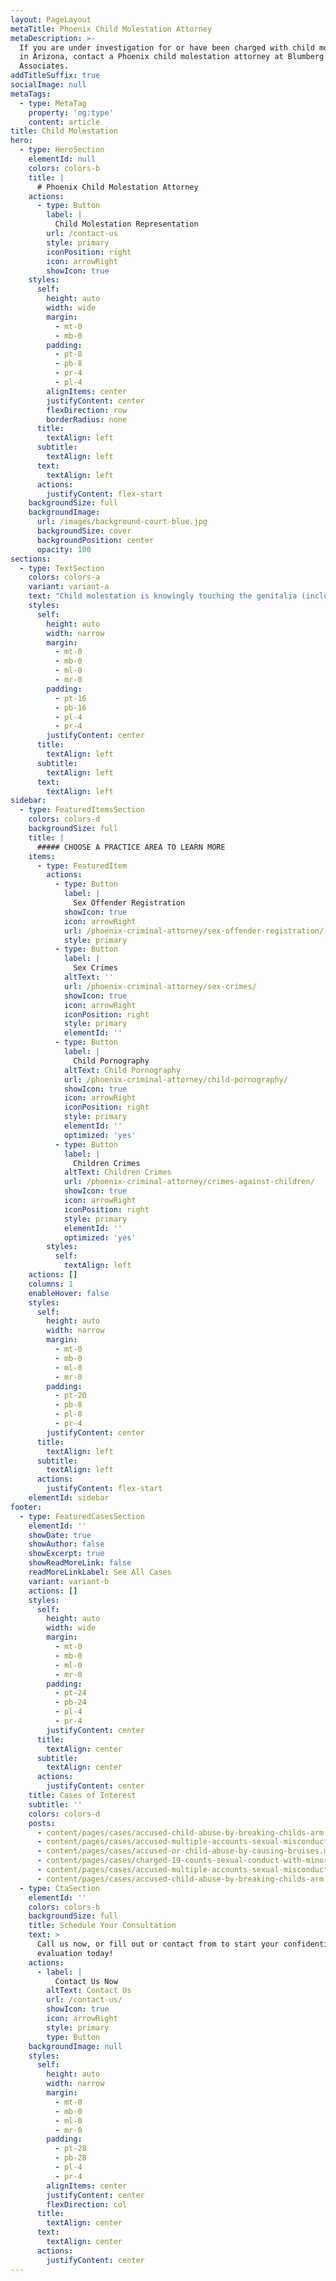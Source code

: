 ```yaml
---
layout: PageLayout
metaTitle: Phoenix Child Molestation Attorney
metaDescription: >-
  If you are under investigation for or have been charged with child molestation
  in Arizona, contact a Phoenix child molestation attorney at Blumberg &
  Associates.
addTitleSuffix: true
socialImage: null
metaTags:
  - type: MetaTag
    property: 'og:type'
    content: article
title: Child Molestation
hero:
  - type: HeroSection
    elementId: null
    colors: colors-b
    title: |
      # Phoenix Child Molestation Attorney
    actions:
      - type: Button
        label: |
          Child Molestation Representation
        url: /contact-us
        style: primary
        iconPosition: right
        icon: arrowRight
        showIcon: true
    styles:
      self:
        height: auto
        width: wide
        margin:
          - mt-0
          - mb-0
        padding:
          - pt-8
          - pb-8
          - pr-4
          - pl-4
        alignItems: center
        justifyContent: center
        flexDirection: row
        borderRadius: none
      title:
        textAlign: left
      subtitle:
        textAlign: left
      text:
        textAlign: left
      actions:
        justifyContent: flex-start
    backgroundSize: full
    backgroundImage:
      url: /images/background-court-blue.jpg
      backgroundSize: cover
      backgroundPosition: center
      opacity: 100
sections:
  - type: TextSection
    colors: colors-a
    variant: variant-a
    text: "Child molestation is knowingly touching the genitalia (including over clothing) of someone under the age of 15. If you are under investigation for or have been charged with child molestation, our\_**Phoenix child molestation attorneys**\_offer a free initial consultation\_to evaluate your case.\n\nChild molestation is subject to severe penalties under Arizona’s mandatory sentencing laws. Anyone convicted of child molestation is required to serve a sentence of 10 to 24 years. The term of imprisonment is commonly known as “flat time,” which means there is no parole or early release. After you are released, you would be subject to the sex offender registration. Simply being charged with child molestation can lead to the loss of your parental rights under a civil action by Arizona Child Protective Services.\n\n## DEFENSES IN CHILD MOLESTATION CASES\n\nA Defense in a child molestation case can be that the alleged touching did not happen. You can also claim that the touching happened but was not for sexual interest.\n\nProsecutors in child molestation or sexual conduct with a minor cases will use experts who will testify as to the supposed common characteristics of sex offenders and of abused children. Invariably, there will be some characteristics that are in line with the facts of your case. A motion to preclude this kind of testimony should be brought by your sex crimes lawyer. Vigorous cross-examination by a skilled, experienced lawyer is needed to prevent prosecutors from painting a picture of you that falls in line with the profile of a child molester.\n\nIn all cases of child molestation or sexual conduct with a minor, your lawyer has to examine the background not only of the alleged victim but also the family. Sometimes accusers have motives (such as a child custody dispute) for making misrepresentations to the authorities. Often children make up allegations and then feel compelled to stick to their stories rather than be tagged as a false accuser. Our lawyers are experienced in the art of cross-examining children.\n\nThere is no probation for molestation. However, under certain circumstances, a person charged with child molestation can have the charge reduced to an attempted molestation of a child, which may make them eligible for probation.\n\n## FREE ATTORNEY CONSULTATION\n\nIf you are under investigation for or have been charged with child molestation in Arizona, please contact a sex crime defense lawyer at Blumberg & Associates in Phoenix as soon as possible. The sooner you contact a defense attorney, the more your attorney can do to protect your rights and your future.\n"
    styles:
      self:
        height: auto
        width: narrow
        margin:
          - mt-0
          - mb-0
          - ml-0
          - mr-0
        padding:
          - pt-16
          - pb-16
          - pl-4
          - pr-4
        justifyContent: center
      title:
        textAlign: left
      subtitle:
        textAlign: left
      text:
        textAlign: left
sidebar:
  - type: FeaturedItemsSection
    colors: colors-d
    backgroundSize: full
    title: |
      ##### CHOOSE A PRACTICE AREA TO LEARN MORE
    items:
      - type: FeaturedItem
        actions:
          - type: Button
            label: |
              Sex Offender Registration
            showIcon: true
            icon: arrowRight
            url: /phoenix-criminal-attorney/sex-offender-registration/
            style: primary
          - type: Button
            label: |
              Sex Crimes
            altText: ''
            url: /phoenix-criminal-attorney/sex-crimes/
            showIcon: true
            icon: arrowRight
            iconPosition: right
            style: primary
            elementId: ''
          - type: Button
            label: |
              Child Pornography
            altText: Child Pornography
            url: /phoenix-criminal-attorney/child-pornography/
            showIcon: true
            icon: arrowRight
            iconPosition: right
            style: primary
            elementId: ''
            optimized: 'yes'
          - type: Button
            label: |
              Children Crimes
            altText: Children Crimes
            url: /phoenix-criminal-attorney/crimes-against-children/
            showIcon: true
            icon: arrowRight
            iconPosition: right
            style: primary
            elementId: ''
            optimized: 'yes'
        styles:
          self:
            textAlign: left
    actions: []
    columns: 1
    enableHover: false
    styles:
      self:
        height: auto
        width: narrow
        margin:
          - mt-0
          - mb-0
          - ml-0
          - mr-0
        padding:
          - pt-20
          - pb-8
          - pl-8
          - pr-4
        justifyContent: center
      title:
        textAlign: left
      subtitle:
        textAlign: left
      actions:
        justifyContent: flex-start
    elementId: sidebar
footer:
  - type: FeaturedCasesSection
    elementId: ''
    showDate: true
    showAuthor: false
    showExcerpt: true
    showReadMoreLink: false
    readMoreLinkLabel: See All Cases
    variant: variant-b
    actions: []
    styles:
      self:
        height: auto
        width: wide
        margin:
          - mt-0
          - mb-0
          - ml-0
          - mr-0
        padding:
          - pt-24
          - pb-24
          - pl-4
          - pr-4
        justifyContent: center
      title:
        textAlign: center
      subtitle:
        textAlign: center
      actions:
        justifyContent: center
    title: Cases of Interest
    subtitle: ''
    colors: colors-d
    posts:
      - content/pages/cases/accused-child-abuse-by-breaking-childs-arm.md
      - content/pages/cases/accused-multiple-accounts-sexual-misconduct.md
      - content/pages/cases/accused-or-child-abuse-by-causing-bruises.md
      - content/pages/cases/charged-19-counts-sexual-conduct-with-minor.md
      - content/pages/cases/accused-multiple-accounts-sexual-misconduct.md
      - content/pages/cases/accused-child-abuse-by-breaking-childs-arm.md
  - type: CtaSection
    elementId: ''
    colors: colors-b
    backgroundSize: full
    title: Schedule Your Consultation
    text: >
      Call us now, or fill out or contact from to start your confidential case
      evaluation today!
    actions:
      - label: |
          Contact Us Now
        altText: Contact Us
        url: /contact-us/
        showIcon: true
        icon: arrowRight
        style: primary
        type: Button
    backgroundImage: null
    styles:
      self:
        height: auto
        width: narrow
        margin:
          - mt-0
          - mb-0
          - ml-0
          - mr-0
        padding:
          - pt-28
          - pb-28
          - pl-4
          - pr-4
        alignItems: center
        justifyContent: center
        flexDirection: col
      title:
        textAlign: center
      text:
        textAlign: center
      actions:
        justifyContent: center
---
```

